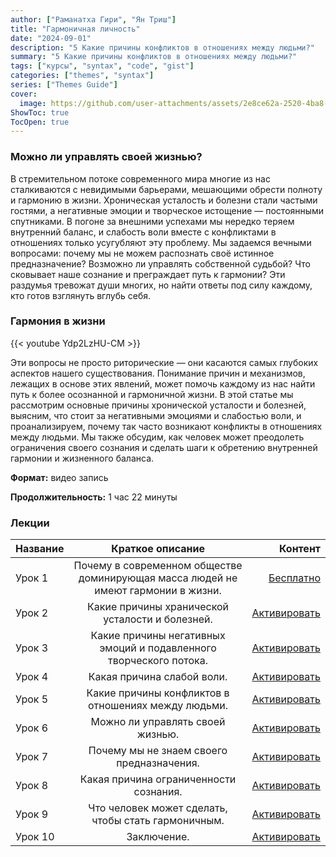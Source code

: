 ```yaml
---
author: ["Раманатха Гири", "Ян Триш"]
title: "Гармоничная личность"
date: "2024-09-01"
description: "5 Какие причины конфликтов в отношениях между людьми?"
summary: "5 Какие причины конфликтов в отношениях между людьми?"
tags: ["курсы", "syntax", "code", "gist"]
categories: ["themes", "syntax"]
series: ["Themes Guide"]
cover:
  image: https://github.com/user-attachments/assets/2e8ce62a-2520-4ba8-91a4-df2c8d6afad1
ShowToc: true
TocOpen: true
---
```


### Можно ли управлять своей жизнью?

В стремительном потоке современного мира многие из нас сталкиваются с невидимыми барьерами, мешающими обрести полноту и гармонию в жизни. Хроническая усталость и болезни стали частыми гостями, а негативные эмоции и творческое истощение — постоянными спутниками. В погоне за внешними успехами мы нередко теряем внутренний баланс, и слабость воли вместе с конфликтами в отношениях только усугубляют эту проблему. Мы задаемся вечными вопросами: почему мы не можем распознать своё истинное предназначение? Возможно ли управлять собственной судьбой? Что сковывает наше сознание и преграждает путь к гармонии? Эти раздумья тревожат души многих, но найти ответы под силу каждому, кто готов взглянуть вглубь себя.

### Гармония в жизни

{{< youtube Ydp2LzHU-CM >}}

Эти вопросы не просто риторические — они касаются самых глубоких аспектов нашего существования. Понимание причин и механизмов, лежащих в основе этих явлений, может помочь каждому из нас найти путь к более осознанной и гармоничной жизни. В этой статье мы рассмотрим основные причины хронической усталости и болезней, выясним, что стоит за негативными эмоциями и слабостью воли, и проанализируем, почему так часто возникают конфликты в отношениях между людьми. Мы также обсудим, как человек может преодолеть ограничения своего сознания и сделать шаги к обретению внутренней гармонии и жизненного баланса.

**Формат:** видео запись

**Продолжительность:** 1 час 22 минуты


### Лекции

| Название         | Краткое описание          | Контент                      |
| :--------------- | :--------------: | -------------------------: |
| Урок 1 | Почему в современном обществе доминирующая масса людей не имеют гармонии в жизни. | [Бесплатно](https://www.youtube.com/embed/Ydp2LzHU-CM)  |
| Урок 2 | Какие причины хранической усталости и болезней. | [Активировать](https://prosvetlenie.pro/wpm/garmonichnaya-lichnost/gl-2/)  |
| Урок 3 | Какие причины негативных эмоций и подавленного творческого потока. | [Активировать](https://prosvetlenie.pro/wpm/garmonichnaya-lichnost/gl-3/)  |
| Урок 4 | Какая причина слабой воли. | [Активировать](https://prosvetlenie.pro/wpm/garmonichnaya-lichnost/gl-4/)  |
| Урок 5 | Какие причины конфликтов в отношениях между людьми. | [Активировать](https://prosvetlenie.pro/wpm/garmonichnaya-lichnost/gl-5/)  |
| Урок 6 | Можно ли управлять своей жизнью. | [Активировать](https://prosvetlenie.pro/wpm/garmonichnaya-lichnost/gl-6/)  |
| Урок 7 | Почему мы не знаем своего предназначения. | [Активировать](https://prosvetlenie.pro/wpm/garmonichnaya-lichnost/gl-7/)  |
| Урок 8 | Какая причина ограниченности сознания. | [Активировать](https://prosvetlenie.pro/wpm/garmonichnaya-lichnost/gl-8/)  |
| Урок 9 | Что человек может сделать, чтобы стать гармоничным. | [Активировать](https://prosvetlenie.pro/wpm/garmonichnaya-lichnost/gl-9/)  |
| Урок 10 | Заключение. | [Активировать](https://prosvetlenie.pro/wpm/garmonichnaya-lichnost/gl-10/)  |
